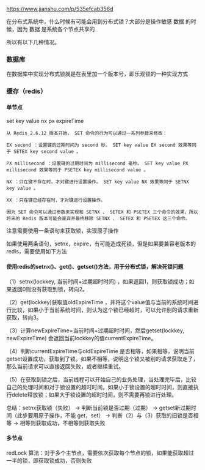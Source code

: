 https://www.jianshu.com/p/535efcab356d

在分布式系统中，什么时候有可能会用到分布式锁？大部分是操作敏感 数据 的时候，因为 数据 是系统各个节点共享的

所以有以下几种情况。

### 数据库

在数据库中实现分布式锁就是在表里加一个版本号，即乐观锁的一种实现方式

### 缓存（redis）

#### 单节点

set key value nx px expireTime

```
从 Redis 2.6.12 版本开始， SET 命令的行为可以通过一系列参数来修改：

EX second ：设置键的过期时间为 second 秒。 SET key value EX second 效果等同于 SETEX key second value 。

PX millisecond ：设置键的过期时间为 millisecond 毫秒。 SET key value PX millisecond 效果等同于 PSETEX key millisecond value 。

NX ：只在键不存在时，才对键进行设置操作。 SET key value NX 效果等同于 SETNX key value 。

XX ：只在键已经存在时，才对键进行设置操作。

因为 SET 命令可以通过参数来实现和 SETNX 、 SETEX 和 PSETEX 三个命令的效果，所以将来的 Redis 版本可能会废弃并最终移除 SETNX 、 SETEX 和 PSETEX 这三个命令。
```

注意需要使用一条语句来获取锁，实现原子操作

如果使用两条语句，setnx，expire，有可能造成死锁，但是如果要兼容老版本的redis，需要使用如下方法

#### 使用redis的setnx()、get()、getset()方法，用于分布式锁，解决死锁问题

（1）setnx(lockkey, 当前时间+过期超时时间) ，如果返回1，则获取锁成功；如果返回0则没有获取到锁，转向2。

（2）get(lockkey)获取值oldExpireTime ，并将这个value值与当前的系统时间进行比较，如果小于当前系统时间，则认为这个锁已经超时，可以允许别的请求重新获取，转向3。

（3）计算newExpireTime=当前时间+过期超时时间，然后getset(lockkey, newExpireTime) 会返回当前lockkey的值currentExpireTime。

（4）判断currentExpireTime与oldExpireTime 是否相等，如果相等，说明当前getset设置成功，获取到了锁。如果不相等，说明这个锁又被别的请求获取走了，那么当前请求可以直接返回失败，或者继续重试。

（5）在获取到锁之后，当前线程可以开始自己的业务处理，当处理完毕后，比较自己的处理时间和对于锁设置的超时时间，如果小于锁设置的超时时间，则直接执行delete释放锁；如果大于锁设置的超时时间，则不需要再锁进行处理。

总结：setnx获取锁（失败） -> 判断当前锁是否过期（过期） -> getset新过期时间（此步要用原子操作，不能 get，set） -> 判断（2）与（3）获取的旧锁是否相等 -> 相等则获取成功，不相等则获取失败

#### 多节点

redLock 算法：对于多个主节点，需要依次获取每个节点的锁，如果能获取超过一半的锁，即获取锁成功，否则失败



